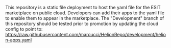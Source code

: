 This repository is a static file deployment to host the yaml file for the ESIT marketplace on public cloud. 
Developers can add their apps to the yaml file to enable them to appear in the marketplace.
The "Development" branch of this repository should be tested prior to promotion by updating the cloud config to point to:
https://raw.githubusercontent.com/marcucci/HelionRepo/development/helion-apps.yaml
